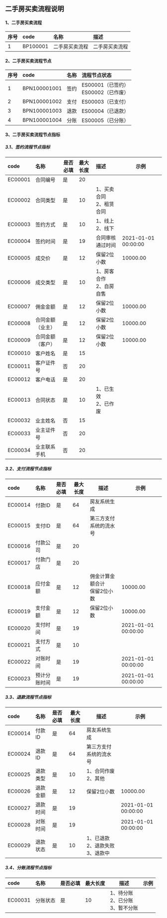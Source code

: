 ## 二手房买卖流程说明

#### 1、二手房买卖流程
| 序号 | code | 名称 | 描述 |
| :---- | :---- | :---- | :----- |
| 1 | BP100001 | 二手房买卖流程 | 二手房买卖流程 |



#### 2、二手房买卖流程节点

| 序号 | code | 名称 |流程节点状态 |
| :---- | :---- | :----- |:----- |
| 1 | BPN100001001 | 签约 | ES00001（已签约）<br/>ES00002（已作废）|
| 2 | BPN100001002 | 支付 | ES00003（已支付）|
| 3 | BPN100001003 | 退款 | ES00004（已退款）|
| 4 | BPN100001004 | 分账 | ES00005（已分账）|



#### 3、二手房买卖流程节点指标

##### 3.1、签约流程节点指标
| code | 名称 | 是否必填 | 最大长度 | 描述 | 示例 |
| :---- | :----- | ------ | :----- | :----- | ------ |
| EC00001 | 合同编号 | 是 | 20 |  |  |
| EC00002 | 合同类型 | 是 | 10 | 1、买卖合同<br/>2、租赁合同 |  |
| EC00003 | 签约方式 | 是 | 10 | 1、线上<br/>2、线下 |  |
| EC00004 | 签约时间 | 是 | 19 | 合同审核通过时间 | 2021-01-01 00:00:00 |
| EC00005 | 成交价 | 是 | 12 | 保留2位小数 | 10000.00 |
| EC00006 | 成交类型 | 是 | 10 | 1、房客合作<br/>2、自房自售 |  |
| EC00007 | 佣金金额 | 是 | 12 | 保留2位小数 | 10000.00 |
| EC00008 | 合同金额（业主） | 是 | 12 | 保留2位小数 | 10000.00 |
| EC00009 | 合同金额（客户） | 是 | 12 | 保留2位小数 | 10000.00 |
| EC00010 | 客户姓名 | 是 | 15 |  |  |
| EC00011 | 客户证件号 | 否 | 20 |  |  |
| EC00012 | 客户电话 | 是 | 20 |  |  |
| EC00013 | 合同状态 | 是 | 10 | 1、已生效<br/>2、已作废 |  |
| EC00032 | 业主姓名 | 否 | 15 |  |  |
| EC00033 | 业主证件号 | 否 | 20 |  |  |
| EC00034 | 业主联系手机 | 否 | 20 |  |  |


##### 3.2、支付流程节点指标

| code | 名称 | 是否必填 | 最大长度 | 描述 | 示例 |
| :---- | :----- | :----- | ------ | ------ | ------ |
| EC00014 | 付款ID | 是 | 64 | 房友系统生成 |  |
| EC00015 | 支付ID | 是 | 64 | 第三方支付系统的流水号 |  |
| EC00016 | 付款公司 | 是 | 20 |  |  |
| EC00017 | 付款门店 | 是 | 20 |  |  |
| EC00018 | 应付金额 | 是 | 12 | 佣金计算金额合计<br/>保留2位小数 | 10000.00 |
| EC00019 | 支付金额 | 是 | 12 | 保留2位小数 | 10000.00 |
| EC00020 | 支付时间 | 是 | 19 |  | 2021-01-01 00:00:00 |
| EC00021 | 支付方式 | 是 | 10 |  |  |
| EC00022 | 对账时间 | 是 | 19 |  | 2021-01-01 00:00:00 |
| EC00023 | 预计分账时间 | 是 | 19 |  | 2021-01-01 00:00:00 |



##### 3.3、退款流程节点指标

| code | 名称 | 是否必填 | 最大长度 | 描述 | 示例 |
| :---- | :----- | :----- | ------ | ------ | ------ |
| EC00014 | 付款ID | 是 | 64 | 房友系统生成 |  |
| EC00024 | 退款ID | 是 | 64 | 第三方支付系统的流水号 |  |
| EC00025 | 退款类型 | 是 | 10 | 1、合同作废<br/>2、其他 |  |
| EC00026 | 退款金额 | 是 | 12 | 保留2位小数 | 10000.00 |
| EC00027 | 退款时间 | 是 | 19 |  | 2021-01-01 00:00:00 |
| EC00028 | 对账时间 | 是 | 19 |  | 2021-01-01 00:00:00 |
| EC00029 | 退款状态 | 是 | 10 | 1、已退款<br/>2、退款失败<br/>3、退款中 |  |



##### 3.4、分账流程节点指标

| code | 名称 | 是否必填 | 最大长度 | 描述 | 示例 |
| :---- | :----- | :----- | ------ | ------ | ------ |
| EC00031 | 分账状态 | 是 | 10 | 1、待分账<br/>2、已分账<br/>3、暂不分账 |  |
